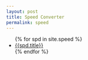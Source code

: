 ```yaml
---
layout: post
title: Speed Converter
permalink: speed
---
```


<ul>
{% for spd in site.speed %}
  <li>
    <a href="{{spd.url}}">{{spd.title}}</a>
  </li>
{% endfor %}
</ul>